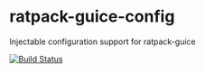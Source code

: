 # ratpack-guice-config
Injectable configuration support for ratpack-guice

[![Build Status](https://jenkins.quadim.ai/buildStatus/icon?job=ratpack-guice-config)](https://jenkins.quadim.ai/job/ratpack-guice-config/)
